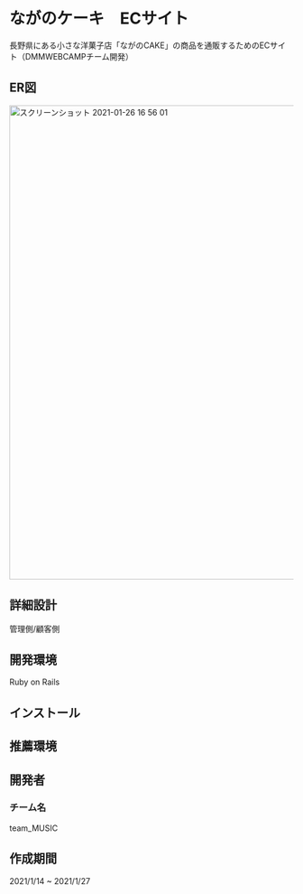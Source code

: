 # ながのケーキ　ECサイト
長野県にある小さな洋菓子店「ながのCAKE」の商品を通販するためのECサイト（DMMWEBCAMPチーム開発）

## ER図
<img width="840" alt="スクリーンショット 2021-01-26 16 56 01" src="https://user-images.githubusercontent.com/73943851/105818654-856e6780-5ffa-11eb-884e-6b3a207f39f3.png">


## 詳細設計
管理側/顧客側

## 開発環境
Ruby on Rails

## インストール

## 推薦環境

## 開発者
### チーム名
team_MUSIC

## 作成期間
2021/1/14 ~ 2021/1/27